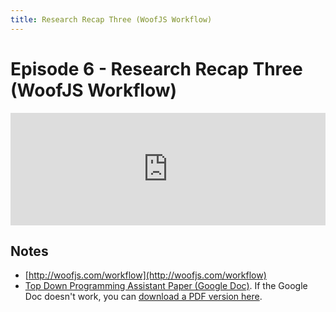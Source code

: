 ```yaml
---
title: Research Recap Three (WoofJS Workflow)
---
```


# Episode 6 - Research Recap Three (WoofJS Workflow)

<iframe src="https://omny.fm/shows/feeling-of-computing/6-research-recap-three-woofjs-workflow/embed" width="100%" height="180" frameborder="0"></iframe>

## Notes

- [http://woofjs.com/workflow](http://woofjs.com/workflow)
- [Top Down Programming Assistant Paper (Google Doc)](https://docs.google.com/document/d/1gt4SDLgCSeKa_h1seWtriPFsve8aYHzdhuADWas2j0c/edit#heading=h.5gx0zjbf597u). If the Google Doc doesn't work, you can [download a PDF version here](https://github.com/futureofcoding/futureofcoding.org/files/1248895/Top-down.programming.assistant.pdf).
